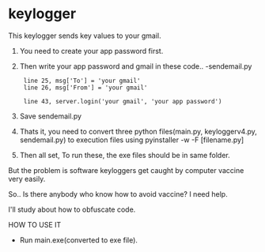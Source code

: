 # keylogger
This keylogger sends key values to your gmail.


1. You need to create your app password first.

2. Then write your app password and gmail in these code..
      -sendemail.py
        
        line 25, msg['To'] = 'your gmail'
        line 26, msg['From'] = 'your gmail'
        
        line 43, server.login('your gmail', 'your app password')

3. Save sendemail.py

4. Thats it, you need to convert three python files(main.py, keyloggerv4.py, sendemail.py) to execution files using pyinstaller -w -F [filename.py]

5. Then all set, To run these, the exe files should be in same folder.



But the problem is software keyloggers get caught by computer vaccine very easily.

So.. Is there anybody who know how to avoid vaccine?
I need help.

I'll study about how to obfuscate code.

HOW TO USE IT
 - Run main.exe(converted to exe file).
